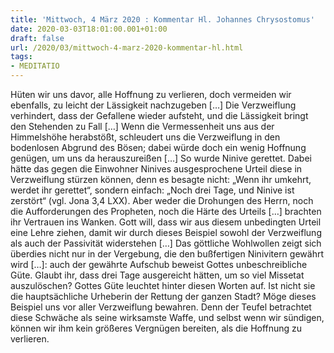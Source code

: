 ```yaml
---
title: 'Mittwoch, 4 März 2020 : Kommentar Hl. Johannes Chrysostomus'
date: 2020-03-03T18:01:00.001+01:00
draft: false
url: /2020/03/mittwoch-4-marz-2020-kommentar-hl.html
tags: 
- MEDITATIO
---
```


Hüten wir uns davor, alle Hoffnung zu verlieren, doch vermeiden wir ebenfalls, zu leicht der Lässigkeit nachzugeben \[…\] Die Verzweiflung verhindert, dass der Gefallene wieder aufsteht, und die Lässigkeit bringt den Stehenden zu Fall \[…\] Wenn die Vermessenheit uns aus der Himmelshöhe herabstößt, schleudert uns die Verzweiflung in den bodenlosen Abgrund des Bösen; dabei würde doch ein wenig Hoffnung genügen, um uns da herauszureißen \[…\] So wurde Ninive gerettet. Dabei hätte das gegen die Einwohner Ninives ausgesprochene Urteil diese in Verzweiflung stürzen können, denn es besagte nicht: „Wenn ihr umkehrt, werdet ihr gerettet“, sondern einfach: „Noch drei Tage, und Ninive ist zerstört“ (vgl. Jona 3,4 LXX). Aber weder die Drohungen des Herrn, noch die Aufforderungen des Propheten, noch die Härte des Urteils \[…\] brachten ihr Vertrauen ins Wanken. Gott will, dass wir aus diesem unbedingten Urteil eine Lehre ziehen, damit wir durch dieses Beispiel sowohl der Verzweiflung als auch der Passivität widerstehen \[…\] Das göttliche Wohlwollen zeigt sich überdies nicht nur in der Vergebung, die den bußfertigen Ninivitern gewährt wird \[…\]: auch der gewährte Aufschub beweist Gottes unbeschreibliche Güte. Glaubt ihr, dass drei Tage ausgereicht hätten, um so viel Missetat auszulöschen? Gottes Güte leuchtet hinter diesen Worten auf. Ist nicht sie die hauptsächliche Urheberin der Rettung der ganzen Stadt? Möge dieses Beispiel uns vor aller Verzweiflung bewahren. Denn der Teufel betrachtet diese Schwäche als seine wirksamste Waffe, und selbst wenn wir sündigen, können wir ihm kein größeres Vergnügen bereiten, als die Hoffnung zu verlieren.